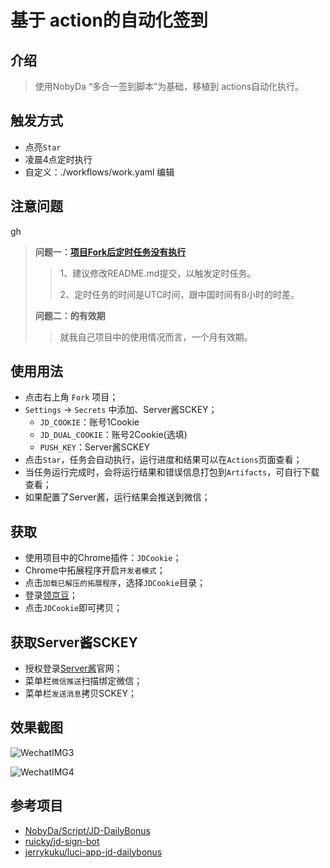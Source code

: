 # 基于 action的自动化签到

## 介绍

> 使用NobyDa “多合一签到脚本”为基础，移植到 actions自动化执行。


## 触发方式
* 点亮`Star`
* 凌晨4点定时执行
*  自定义：./workflows/work.yaml 编辑

## 注意问题

gh

> **问题一：[项目Fork后定时任务没有执行](https://.com/ZHDeveloper/JD_Sign_Action/issues/3)**
> 
>>1、建议修改README.md提交，以触发定时任务。
>>
>>2、定时任务的时间是UTC时间，跟中国时间有8小时的时差。
> 
>  **问题二：的有效期**
> 
> >就我自己项目中的使用情况而言，一个月有效期。



## 使用用法
* 点击右上角 `Fork` 项目；
* `Settings` -> `Secrets` 中添加、Server酱SCKEY；
	- `JD_COOKIE`：账号1Cookie
	- `JD_DUAL_COOKIE`：账号2Cookie(选填)
	- `PUSH_KEY`：Server酱SCKEY
* 点击`Star`，任务会自动执行，运行进度和结果可以在`Actions`页面查看；
* 当任务运行完成时，会将运行结果和错误信息打包到`Artifacts`，可自行下载查看；
* 如果配置了Server酱，运行结果会推送到微信；

## 获取

* 使用项目中的Chrome插件：`JDCookie`；
* Chrome中拓展程序开启`开发者模式`；
* 点击`加载已解压的拓展程序`，选择`JDCookie`目录；
* 登录[领京豆](https://bean.m.jd.com/)；
* 点击`JDCookie`即可拷贝；

## 获取Server酱SCKEY

*  授权登录[Server酱](http://sc.ftqq.com/3.version)官网；
* 菜单栏`微信推送`扫描绑定微信；
* 菜单栏`发送消息`拷贝SCKEY；



## 效果截图

![WechatIMG3](./images/WechatIMG3.jpeg)

![WechatIMG4](./images/WechatIMG4.jpeg)


## 参考项目
* [NobyDa/Script/JD-DailyBonus](https://.com/NobyDa/Script/blob/master/JD-DailyBonus/JD_DailyBonus.js)
* [ruicky/jd-sign-bot](https://.com/ruicky/jd_sign_bot)
* [jerrykuku/luci-app-jd-dailybonus](https://.com/jerrykuku/luci-app-jd-dailybonus)
